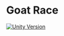 # Goat Race

[![Unity Version](https://img.shields.io/badge/Unity-2022.3.47-blue?style=flat&logo=unity)](https://unity.com/)
